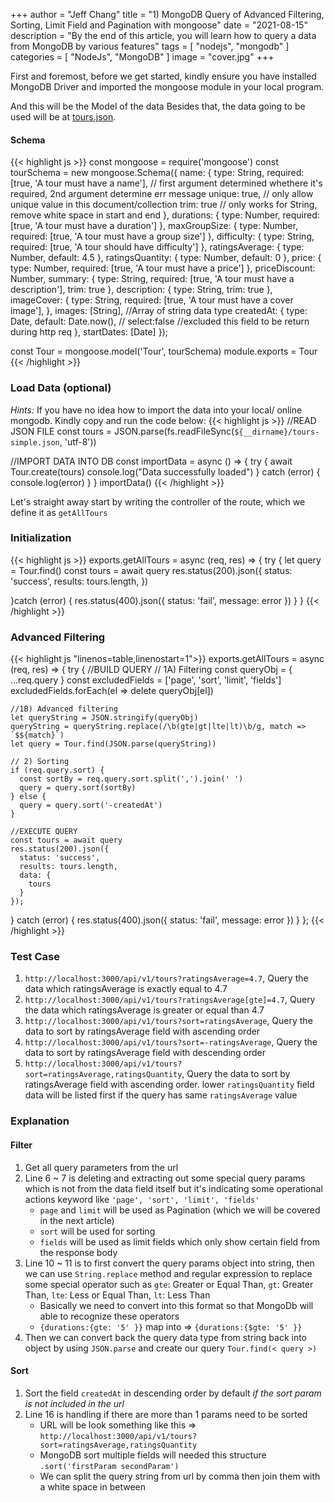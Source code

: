 +++
author = "Jeff Chang"
title = "1) MongoDB Query of Advanced Filtering, Sorting, Limit Field and Pagination with mongoose"
date = "2021-08-15"
description = "By the end of this article, you will learn how to query a data from MongoDB by various features"
tags = [
    "nodejs", "mongodb"
]
categories = [
	"NodeJs", "MongoDB"
]
image = "cover.jpg"
+++

First and foremost, before we get started, kindly ensure you have installed MongoDB Driver and imported the mongoose module in your local program.

And this will be the Model of the data
Besides that, the data going to be used will be at [tours.json](/p/1-mongodb-query-of-advanced-filtering-sorting-limit-field-and-pagination-with-mongoose/tours.json). <br/>

#### Schema<a name="tour-schema"></a>
{{< highlight js >}}
const mongoose = require('mongoose')
const tourSchema = new mongoose.Schema({
    name: {
        type: String,
        required: [true, 'A tour must have a name'],  // first argument determined whethere it's required, 2nd argument determine err message
        unique: true,   // only allow unique value in this document/collection
        trim: true // only works for String, remove white space in start and end
    },
    durations: {
        type: Number,
        required: [true, 'A tour must have a duration']
    },
    maxGroupSize: {
        type: Number,
        required: [true, 'A tour must have a group size']
    },
    difficulty: {
        type: String,
        required: [true, 'A tour should have difficulty']
    },
    ratingsAverage: {
        type: Number,
        default: 4.5
    },
    ratingsQuantity: {
        type: Number,
        default: 0
    },
    price: {
        type: Number,
        required: [true, 'A tour must have a price']
    },
    priceDiscount: Number,
    summary: {
        type: String,
        required: [true, 'A tour must have a description'],
        trim: true
    },
    description: {
        type: String,
        trim: true
    },
    imageCover: {
        type: String,
        required: [true, 'A tour must have a cover image'],
    },
    images: [String], //Array of string data type
    createdAt: {
        type: Date,
        default: Date.now(),
        // select:false      //excluded this field to be return during http req
    },
    startDates: [Date]
});

const Tour = mongoose.model('Tour', tourSchema)
module.exports = Tour
{{< /highlight >}}

### Load Data (optional)
*Hints:* If you have no idea how to import the data into your local/ online mongodb. Kindly copy and run the code below: 
{{< highlight js >}}
//READ JSON FILE
const tours = JSON.parse(fs.readFileSync(`${__dirname}/tours-simple.json`, 'utf-8'))

//IMPORT DATA INTO DB
const importData = async () => {
    try {
        await Tour.create(tours)
        console.log("Data successfully loaded")
    } catch (error) {
        console.log(error)
    }
}
importData()
{{< /highlight >}}

Let's straight away start by writing the controller of the route, which we define it as `getAllTours`

### Initialization
{{< highlight js >}}
exports.getAllTours = async (req, res) => {
  try {
    let query = Tour.find()
    const tours = await query
    res.status(200).json({
        status: 'success',
        results: tours.length,
    })

  }catch (error) {
    res.status(400).json({
      status: 'fail',
      message: error
    })
  }
}
{{< /highlight >}}

### Advanced Filtering<a name="FILTER"></a>
{{< highlight js "linenos=table,linenostart=1">}}
exports.getAllTours = async (req, res) => {
  try {
    //BUILD QUERY
    // 1A) Filtering
    const queryObj = { ...req.query }
    const excludedFields = ['page', 'sort', 'limit', 'fields']
    excludedFields.forEach(el => delete queryObj[el])

    //1B) Advanced filtering
    let queryString = JSON.stringify(queryObj)
    queryString = queryString.replace(/\b(gte|gt|lte|lt)\b/g, match => `$${match}`)    
    let query = Tour.find(JSON.parse(queryString))

    // 2) Sorting
    if (req.query.sort) {
      const sortBy = req.query.sort.split(',').join(' ')
      query = query.sort(sortBy)
    } else {
      query = query.sort('-createdAt')
    }

    //EXECUTE QUERY
    const tours = await query
    res.status(200).json({
      status: 'success',
      results: tours.length,
      data: {
        tours
      }
    });
  } catch (error) {
    res.status(400).json({
      status: 'fail',
      message: error
    })
  }
};
{{< /highlight >}}

### Test Case
1. `http://localhost:3000/api/v1/tours?ratingsAverage=4.7`, Query the data which ratingsAverage is exactly equal to 4.7
2. `http://localhost:3000/api/v1/tours?ratingsAverage[gte]=4.7`, Query the data which ratingsAverage is greater or equal than 4.7
3. `http://localhost:3000/api/v1/tours?sort=ratingsAverage`, Query the data to sort by ratingsAverage field with ascending order
4. `http://localhost:3000/api/v1/tours?sort=-ratingsAverage`, Query the data to sort by ratingsAverage field with descending order
5. `http://localhost:3000/api/v1/tours?sort=ratingsAverage,ratingsQuantity`, Query the data to sort by ratingsAverage field with ascending order. lower `ratingsQuantity` field data will be listed first if the query has same `ratingsAverage` value

### Explanation
#### Filter
1. Get all query parameters from the url
2. Line 6 ~ 7 is deleting and extracting out some special query params which is not from the data field itself but it's indicating some operational actions keyword like `'page', 'sort', 'limit', 'fields'`
    - `page` and `limit` will be used as Pagination (which we will be covered in the next article)
    - `sort` will be used for sorting
    - `fields` will be used as limit fields which only show certain field from the response body
3. Line 10 ~ 11 is to first convert the query params object into string, then we can use `String.replace` method and regular expression to replace some special operator such as `gte`: Greater or Equal Than, `gt`: Greater Than,  `lte`: Less or Equal Than, `lt`: Less Than
    - Basically we need to convert into this format so that MongoDb will able to recognize these operators 
    - `{durations:{gte: '5' }}` map into => `{durations:{$gte: '5' }}`
4. Then we can convert back the query data type from string back into object by using `JSON.parse` and create our query `Tour.find(< query >)`

#### Sort
1. Sort the field `createdAt` in descending order by default *if the sort param is not included in the url*
2. Line 16 is handling if there are more than 1 params need to be sorted
    * URL will be look something like this => `http://localhost:3000/api/v1/tours?sort=ratingsAverage,ratingsQuantity`
    * MongoDB sort multiple fields will needed this structure `.sort('firstParam secondParam')`
    * We can split the query string from url by comma then join them with a white space in between
